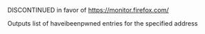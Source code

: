 DISCONTINUED in favor of https://monitor.firefox.com/

Outputs list of haveibeenpwned entries for the specified address
